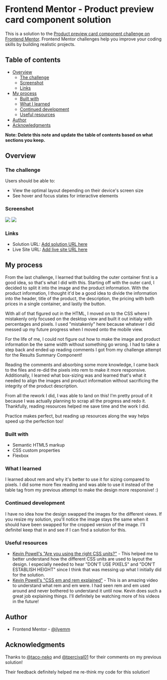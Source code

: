 # Frontend Mentor - Product preview card component solution

This is a solution to the [Product preview card component challenge on Frontend Mentor](https://www.frontendmentor.io/challenges/product-preview-card-component-GO7UmttRfa). Frontend Mentor challenges help you improve your coding skills by building realistic projects. 

## Table of contents

- [Overview](#overview)
  - [The challenge](#the-challenge)
  - [Screenshot](#screenshot)
  - [Links](#links)
- [My process](#my-process)
  - [Built with](#built-with)
  - [What I learned](#what-i-learned)
  - [Continued development](#continued-development)
  - [Useful resources](#useful-resources)
- [Author](#author)
- [Acknowledgments](#acknowledgments)

**Note: Delete this note and update the table of contents based on what sections you keep.**

## Overview

### The challenge

Users should be able to:

- View the optimal layout depending on their device's screen size
- See hover and focus states for interactive elements

### Screenshot

![](/assets/images/desktop-view.png.png)
![](/assets/images/mobile-view.png.png)

### Links

- Solution URL: [Add solution URL here](https://your-solution-url.com)
- Live Site URL: [Add live site URL here](https://your-live-site-url.com)

## My process

From the last challenge, I learned that building the outer container first is a good idea, so that's what I did with this. Starting off with the outer card, I decided to split it into the image and the product information. With the product information, I thought it'd be a good idea to divide the information into the header, title of the product, the description, the pricing with both prices in a single container, and lastly the button. 

With all of that figured out in the HTML, I moved on to the CSS where I mistakenly only focused on the desktop view and built it out initialy with percentages and pixels. I used "mistakenly" here because whatever I did messed up my future progress when I moved onto the mobile view. 

For the life of me, I could not figure out how to make the image and product information be the same width without something go wrong. I had to take a step back and ended up reading comments I got from my challenge attempt for the Results Summary Component! 

Reading the comments and absorbing some more knowledge, I came back to the files and re-did the pixels into rem to make it more responsive. Additionally, I learned what box-sizing was and learned that's what it needed to align the images and product information without sacrificing the integrity of the product description. 

From all the rework I did, I was able to land on this! I'm pretty proud of it because I was actually planning to scrap all the progress and redo it. Thankfully, reading resources helped me save time and the work I did. 

Practice makes perfect, but reading up resources along the way helps speed up the perfection too! 

### Built with

- Semantic HTML5 markup
- CSS custom properties
- Flexbox

### What I learned

I learned about rem and why it's better to use it for sizing compared to pixels. I did some more flex reading and was able to use it instead of the table tag from my previous attempt to make the design more responsive! :) 

### Continued development

I have no idea how the design swapped the images for the different views. If you resize my solution, you'll notice the image stays the same when it should have been swapped for the cropped version of the image. I'll definitel keep that in and see if I can find a solution for this. 

### Useful resources

- [Kevin Powell's "Are you using the right CSS units?"](https://www.youtube.com/watch?v=N5wpD9Ov_To&ab_channel=KevinPowell) - This helped me to better understand how the different CSS units are used to layout the design. I especially needed to hear "DON'T USE PIXELS" and "DON'T ESTABLISH HEIGHT" since I think that was messing up what I initially did for the solution. 
- [Kevin Powell's "CSS em and rem explained"](https://www.youtube.com/watch?v=_-aDOAMmDHI&t=1s&ab_channel=KevinPowell) - This is an amazing video to understand what rem and em were. I had seen rem and em used around and never bothered to understand it until now. Kevin does such a great job explaining things. I'll definitely be watching more of his videos in the future! 

## Author

- Frontend Mentor - [@ilyemm](https://www.frontendmentor.io/profile/ilyemm)

## Acknowledgments

Thanks to [@taco-neko](https://www.frontendmentor.io/profile/taco-neko) and [@tpercival01](https://www.frontendmentor.io/profile/tpercival01) for their comments on my previous solution!

Their feedback definitely helped me re-think my code for this solution! 
